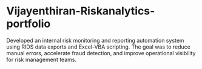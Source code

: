 # Vijayenthiran-Riskanalytics-portfolio
Developed an internal risk monitoring and reporting automation system using RIDS data exports and Excel-VBA scripting. The goal was to reduce manual errors, accelerate fraud detection, and improve operational visibility for risk management teams.
